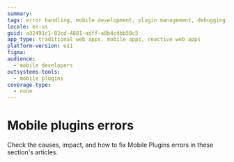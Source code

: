 ```yaml
---
summary:
tags: error handling, mobile development, plugin management, debugging, troubleshooting
locale: en-us
guid: a32491c1-82cd-4881-adff-a8b4cdbb50c5
app_type: traditional web apps, mobile apps, reactive web apps
platform-version: o11
figma:
audience:
  - mobile developers
outsystems-tools:
  - mobile plugins
coverage-type:
  - none
---
```


# Mobile plugins errors

Check the causes, impact, and how to fix Mobile Plugins errors in these section's articles.
